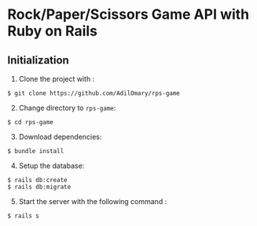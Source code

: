 # Rock/Paper/Scissors Game API with Ruby on Rails

## Initialization

1. Clone the project with :
```
$ git clone https://github.com/AdilOmary/rps-game
```
2. Change directory to `rps-game`:
```
$ cd rps-game
```
3. Download dependencies:

```
$ bundle install
```

4. Setup the database:
```
$ rails db:create
$ rails db:migrate
```

5. Start the server with the following command :
```
$ rails s
```
